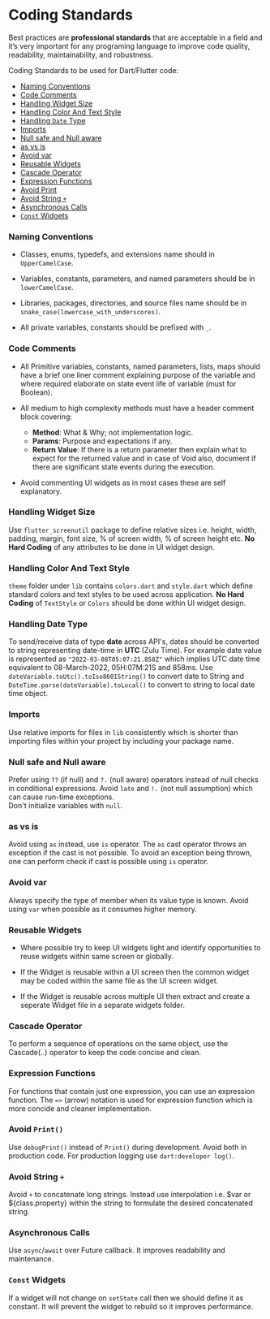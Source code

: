 # Coding Standards

Best practices are **professional standards** that are acceptable in a field and it’s very important for any programing language to improve code quality, readability, maintainability, and robustness.

Coding Standards to be used for Dart/Flutter code:

-   [Naming Conventions](#naming-conventions)
-   [Code Comments](#code-comments)
-   [Handling Widget Size](#handling-widget-size)
-   [Handling Color And Text Style](#handling-color-and-text-style)
-   [Handling `Date` Type](#handling-date-type)
-   [Imports](#imports)
-   [Null safe and Null aware](#null-safe-and-null-aware)
-   [as vs is](#as-vs-is)
-   [Avoid var](#avoid-var)
-   [Reusable Widgets](#reusable-widgets)
-   [Cascade Operator](#cascade-operator)
-   [Expression Functions](#expression-functions)
-   [Avoid Print](#avoid-print)
-   [Avoid String `+`](#avoid-string-+)
-   [Asynchronous Calls](#asynchronous-calls)
-   [`Const` Widgets](#const-widgets)

### Naming Conventions

-   Classes, enums, typedefs, and extensions name should in `UpperCamelCase`.

-   Variables, constants, parameters, and named parameters should be in `lowerCamelCase`.

-   Libraries, packages, directories, and source files name should be in `snake_case(lowercase_with_underscores)`.

-   All private variables, constants should be prefixed with `_`.

### Code Comments

-   All Primitive variables, constants, named parameters, lists, maps should have a brief one liner comment explaining purpose of the variable and where required elaborate on state event life of variable (must for Boolean).

-   All medium to high complexity methods must have a header comment block covering:

    -   **Method**: What & Why; not implementation logic.
    -   **Params**: Purpose and expectations if any.
    -   **Return Value**: If there is a return parameter then explain what to expect for the returned value and in case of Void also, document if there are significant state events during the execution.

-   Avoid commenting UI widgets as in most cases these are self explanatory.

### Handling Widget Size

Use `flutter_screenutil` package to define relative sizes i.e. height, width, padding, margin, font size, % of screen width, % of screen height etc. **No Hard Coding** of any attributes to be done in UI widget design.

### Handling Color And Text Style

`theme` folder under `lib` contains `colors.dart` and `style.dart` which define standard colors and text styles to be used across application. **No Hard Coding** of `TextStyle` or `Colors` should be done within UI widget design.

### Handling Date Type

To send/receive data of type **date** across API's, dates should be converted to string representing date-time in **UTC** (Zulu Time). For example date value is represented as `"2022-03-08T05:07:21.858Z"` which implies UTC date time equivalent to 08-March-2022, 05H:07M:21S and 858ms. Use `dateVariable.toUtc().toIso8601String()` to convert date to String and `DateTime.parse(dateVariable).toLocal()` to convert to string to local date time object.

### Imports

Use relative imports for files in `lib` consistently which is shorter than importing files within your project by including your package name.

### Null safe and Null aware

Prefer using `??` (if null) and `?.` (null aware) operators instead of null checks in conditional expressions. Avoid `late` and `!.` (not null assumption) which can cause run-time exceptions.
<br/>Don't initialize variables with `null`.

### as vs is

Avoid using `as` instead, use `is` operator. The `as` cast operator throws an exception if the cast is not possible. To avoid an exception being thrown, one can perform check if cast is possible using `is` operator.

### Avoid var

Always specify the type of member when its value type is known. Avoid using `var` when possible as it consumes higher memory.

### Reusable Widgets

-   Where possible try to keep UI widgets light and identify opportunities to reuse widgets within same screen or globally.

-   If the Widget is reusable within a UI screen then the common widget may be coded within the same file as the UI screen widget.

-   If the Widget is reusable across multiple UI then extract and create a seperate Widget file in a separate widgets folder.

### Cascade Operator

To perform a sequence of operations on the same object, use the Cascade(..) operator to keep the code concise and clean.

### Expression Functions

For functions that contain just one expression, you can use an expression function. The `=>` (arrow) notation is used for expression function which is more concide and cleaner implementation.

### Avoid `Print()`

Use `debugPrint()` instead of `Print()` during development. Avoid both in production code. For production logging use `dart:developer log()`.

### Avoid String `+`

Avoid `+` to concatenate long strings. Instead use interpolation i.e. $var or ${class.property} within the string to formulate the desired concatenated string.

### Asynchronous Calls

Use `async`/`await` over Future callback. It improves readability and maintenance.

### `Const` Widgets

If a widget will not change on `setState` call then we should define it as constant. It will prevent the widget to rebuild so it improves performance.
